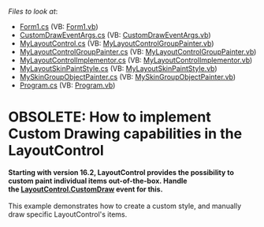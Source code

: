 <!-- default file list -->
*Files to look at*:

* [Form1.cs](./CS/Form1.cs) (VB: [Form1.vb](./VB/Form1.vb))
* [CustomDrawEventArgs.cs](./CS/MyLayoutControl/CustomDrawEventArgs.cs) (VB: [CustomDrawEventArgs.vb](./VB/MyLayoutControl/CustomDrawEventArgs.vb))
* [MyLayoutControl.cs](./CS/MyLayoutControl/MyLayoutControl.cs) (VB: [MyLayoutControlGroupPainter.vb](./VB/MyLayoutControl/MyLayoutControlGroupPainter.vb))
* [MyLayoutControlGroupPainter.cs](./CS/MyLayoutControl/MyLayoutControlGroupPainter.cs) (VB: [MyLayoutControlGroupPainter.vb](./VB/MyLayoutControl/MyLayoutControlGroupPainter.vb))
* [MyLayoutControlImplementor.cs](./CS/MyLayoutControl/MyLayoutControlImplementor.cs) (VB: [MyLayoutControlImplementor.vb](./VB/MyLayoutControl/MyLayoutControlImplementor.vb))
* [MyLayoutSkinPaintStyle.cs](./CS/MyLayoutControl/MyLayoutSkinPaintStyle.cs) (VB: [MyLayoutSkinPaintStyle.vb](./VB/MyLayoutControl/MyLayoutSkinPaintStyle.vb))
* [MySkinGroupObjectPainter.cs](./CS/MyLayoutControl/MySkinGroupObjectPainter.cs) (VB: [MySkinGroupObjectPainter.vb](./VB/MyLayoutControl/MySkinGroupObjectPainter.vb))
* [Program.cs](./CS/Program.cs) (VB: [Program.vb](./VB/Program.vb))
<!-- default file list end -->
# OBSOLETE: How to implement Custom Drawing capabilities in the LayoutControl


<p><strong>Starting with version 16.2, LayoutControl provides the possibility to custom paint individual items out-of-the-box. Handle the <a href="https://documentation.devexpress.com/#WindowsForms/DevExpressXtraLayoutLayoutControl_CustomDrawtopic">LayoutControl.CustomDraw</a> event for this.</strong><br><br>This example demonstrates how to create a custom style, and manually draw specific LayoutControl's items.</p>

<br/>


